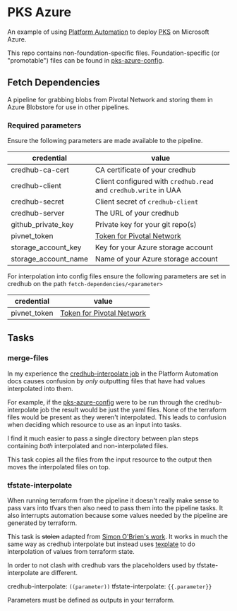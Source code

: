 # PKS Azure

An example of using [Platform Automation](https://docs.pivotal.io/platform-automation/v4.0/) to deploy [PKS](https://pivotal.io/platform/pivotal-container-service) on Microsoft Azure.

This repo contains non-foundation-specific files. Foundation-specific (or "promotable") files can be found in [pks-azure-config](https://github.com/crsimmons/pks-azure-config).

## Fetch Dependencies

A pipeline for grabbing blobs from Pivotal Network and storing them in Azure Blobstore for use in other pipelines.

### Required parameters

Ensure the following parameters are made available to the pipeline.

|credential|value|
|-|-|
|credhub-ca-cert|CA certificate of your credhub|
|credhub-client|Client configured with `credhub.read` and `credhub.write` in UAA|
|credhub-secret|Client secret of `credhub-client`|
|credhub-server|The URL of your credhub|
|github_private_key|Private key for your git repo(s)|
|pivnet_token|[Token for Pivotal Network](https://network.pivotal.io/docs/api#uaa-api-token-workflow)|
|storage_account_key|Key for your Azure storage account|
|storage_account_name|Name of your Azure storage account|

For interpolation into config files ensure the following parameters are set in credhub on the path `fetch-dependencies/<parameter>`

|credential|value|
|-|-|
|pivnet_token|[Token for Pivotal Network](https://network.pivotal.io/docs/api#uaa-api-token-workflow)|

## Tasks

### merge-files

In my experience the [credhub-interpolate job](https://docs.pivotal.io/platform-automation/v4.0/pipelines/single-product.html#credhub-interpolate-job) in the Platform Automation docs causes confusion by _only_ outputting files that have had values interpolated into them.

For example, if the [pks-azure-config](https://github.com/crsimmons/pks-azure-config) were to be run through the credhub-interpolate job the result would be just the yaml files. None of the terraform files would be present as they weren't interpolated. This leads to confusion when deciding which resource to use as an input into tasks.

I find it much easier to pass a single directory between plan steps containing _both_ interpolated and non-interpolated files.

This task copies all the files from the input resource to the output then moves the interpolated files on top.

### tfstate-interpolate

When running terraform from the pipeline it doesn't really make sense to pass vars into tfvars then also need to pass them into the pipeline tasks. It also interrupts automation because some values needed by the pipeline are generated by terraform.

This task is ~~stolen~~ adapted from [Simon O'Brien's work](https://github.com/ob1-sc/pcf-aws-automation). It works in much the same way as credhub interpolate but instead uses [texplate](https://github.com/pivotal-cf/texplate) to do interpolation of values from terraform state.

In order to not clash with credhub vars the placeholders used by tfstate-interpolate are different.

credhub-interpolate: `((parameter))`
tfstate-interpolate: `{{.parameter}}`

Parameters must be defined as outputs in your terraform.
